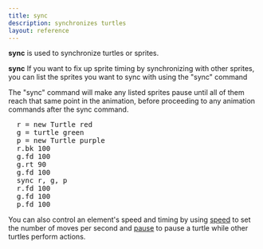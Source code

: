 ```yaml
---
title: sync
description: synchronizes turtles
layout: reference
---
```


**sync** is used to synchronize turtles or sprites. 

**sync** If you want to fix up sprite timing by synchronizing with other sprites, you can list the sprites you want to sync with using the "sync" command

The "sync" command will make any listed sprites pause until all of them reach that same point in the animation, before proceeding to any animation commands after the sync command. 

<!--- annotations -->
<pre class="jumbo">
  r = new Turtle red
  g = turtle green
  p = new Turtle purple
  r.bk 100
  g.fd 100
  g.rt 90
  g.fd 100
  sync r, g, p
  r.fd 100
  g.fd 100
  p.fd 100
</pre>

<!--- which ones shold be null? -->
<!--- demo - turtle and hare race -->
<script type="demo">
t = null
setup ->
  remove r, g, p
demo ->
  r = new Turtle red
  g = turtle green
  p = new Turtle purple
  r.bk 100
  g.fd 100
  g.rt 90
  g.fd 100
  sync r, g, p
  r.fd 100
  g.fd 100
  p.fd 100
</script>

You can also control an element's speed and timing by using [speed](speed.html) to set the number of moves per second and [pause](pause.html) to pause a turtle while other turtles perform actions. 
